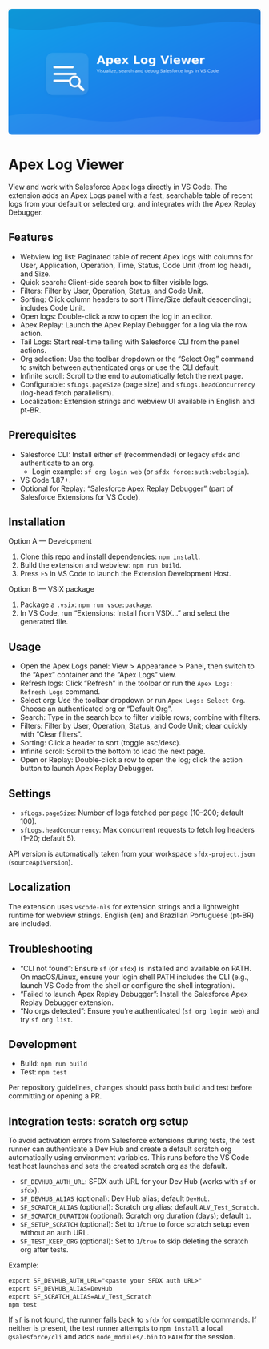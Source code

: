 ![Apex Log Viewer banner](media/banner.png)

# Apex Log Viewer

View and work with Salesforce Apex logs directly in VS Code. The extension adds an Apex Logs panel with a fast, searchable table of recent logs from your default or selected org, and integrates with the Apex Replay Debugger.

## Features

- Webview log list: Paginated table of recent Apex logs with columns for User, Application, Operation, Time, Status, Code Unit (from log head), and Size.
- Quick search: Client-side search box to filter visible logs.
- Filters: Filter by User, Operation, Status, and Code Unit.
- Sorting: Click column headers to sort (Time/Size default descending); includes Code Unit.
- Open logs: Double-click a row to open the log in an editor.
- Apex Replay: Launch the Apex Replay Debugger for a log via the row action.
- Tail Logs: Start real-time tailing with Salesforce CLI from the panel actions.
- Org selection: Use the toolbar dropdown or the “Select Org” command to switch between authenticated orgs or use the CLI default.
- Infinite scroll: Scroll to the end to automatically fetch the next page.
- Configurable: `sfLogs.pageSize` (page size) and `sfLogs.headConcurrency` (log-head fetch parallelism).
- Localization: Extension strings and webview UI available in English and pt-BR.

## Prerequisites

- Salesforce CLI: Install either `sf` (recommended) or legacy `sfdx` and authenticate to an org.
  - Login example: `sf org login web` (or `sfdx force:auth:web:login`).
- VS Code 1.87+.
- Optional for Replay: “Salesforce Apex Replay Debugger” (part of Salesforce Extensions for VS Code).

## Installation

Option A — Development

1. Clone this repo and install dependencies: `npm install`.
2. Build the extension and webview: `npm run build`.
3. Press `F5` in VS Code to launch the Extension Development Host.

Option B — VSIX package

1. Package a `.vsix`: `npm run vsce:package`.
2. In VS Code, run “Extensions: Install from VSIX…” and select the generated file.

## Usage

- Open the Apex Logs panel: View > Appearance > Panel, then switch to the “Apex” container and the “Apex Logs” view.
- Refresh logs: Click “Refresh” in the toolbar or run the `Apex Logs: Refresh Logs` command.
- Select org: Use the toolbar dropdown or run `Apex Logs: Select Org`. Choose an authenticated org or “Default Org”.
- Search: Type in the search box to filter visible rows; combine with filters.
- Filters: Filter by User, Operation, Status, and Code Unit; clear quickly with “Clear filters”.
- Sorting: Click a header to sort (toggle asc/desc).
- Infinite scroll: Scroll to the bottom to load the next page.
- Open or Replay: Double‑click a row to open the log; click the action button to launch Apex Replay Debugger.

## Settings

- `sfLogs.pageSize`: Number of logs fetched per page (10–200; default 100).
- `sfLogs.headConcurrency`: Max concurrent requests to fetch log headers (1–20; default 5).

API version is automatically taken from your workspace `sfdx-project.json` (`sourceApiVersion`).

## Localization

The extension uses `vscode-nls` for extension strings and a lightweight runtime for webview strings. English (en) and Brazilian Portuguese (pt-BR) are included.

## Troubleshooting

- “CLI not found”: Ensure `sf` (or `sfdx`) is installed and available on PATH. On macOS/Linux, ensure your login shell PATH includes the CLI (e.g., launch VS Code from the shell or configure the shell integration).
- “Failed to launch Apex Replay Debugger”: Install the Salesforce Apex Replay Debugger extension.
- “No orgs detected”: Ensure you’re authenticated (`sf org login web`) and try `sf org list`.

## Development

- Build: `npm run build`
- Test: `npm test`

Per repository guidelines, changes should pass both build and test before committing or opening a PR.

## Integration tests: scratch org setup

To avoid activation errors from Salesforce extensions during tests, the test runner can authenticate a Dev Hub and create a default scratch org automatically using environment variables. This runs before the VS Code test host launches and sets the created scratch org as the default.

- `SF_DEVHUB_AUTH_URL`: SFDX auth URL for your Dev Hub (works with `sf` or `sfdx`).
- `SF_DEVHUB_ALIAS` (optional): Dev Hub alias; default `DevHub`.
- `SF_SCRATCH_ALIAS` (optional): Scratch org alias; default `ALV_Test_Scratch`.
- `SF_SCRATCH_DURATION` (optional): Scratch org duration (days); default `1`.
- `SF_SETUP_SCRATCH` (optional): Set to `1`/`true` to force scratch setup even without an auth URL.
- `SF_TEST_KEEP_ORG` (optional): Set to `1`/`true` to skip deleting the scratch org after tests.

Example:

```
export SF_DEVHUB_AUTH_URL="<paste your SFDX auth URL>"
export SF_DEVHUB_ALIAS=DevHub
export SF_SCRATCH_ALIAS=ALV_Test_Scratch
npm test
```

If `sf` is not found, the runner falls back to `sfdx` for compatible commands.
If neither is present, the test runner attempts to `npm install` a local `@salesforce/cli` and adds `node_modules/.bin` to `PATH` for the session.
